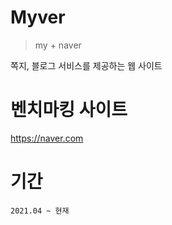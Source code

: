 # Myver
> my + naver

쪽지, 블로그 서비스를 제공하는 웹 사이트

# 벤치마킹 사이트
https://naver.com

# 기간
```2021.04 ~ 현재```
<!--
# 진행도
- 쪽지 ```60%```
- 블로그 ```50%```
-->
